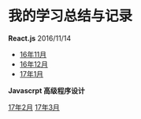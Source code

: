 # 我的学习总结与记录
**React.js**  2016/11/14

* [16年11月](https://github.com/HTML50/study-notes/tree/master/react)
* [16年12月](https://github.com/HTML50/study-notes/tree/master/react/react12.md)
* [17年1月](https://github.com/HTML50/study-notes/tree/master/react/react1701.md)



**Javascrpt  高级程序设计**

[17年2月](https://github.com/HTML50/study-notes/tree/master/pro-js/pro-js-1702.md)
[17年3月](https://github.com/HTML50/study-notes/tree/master/pro-js/pro-js-1703.md)
